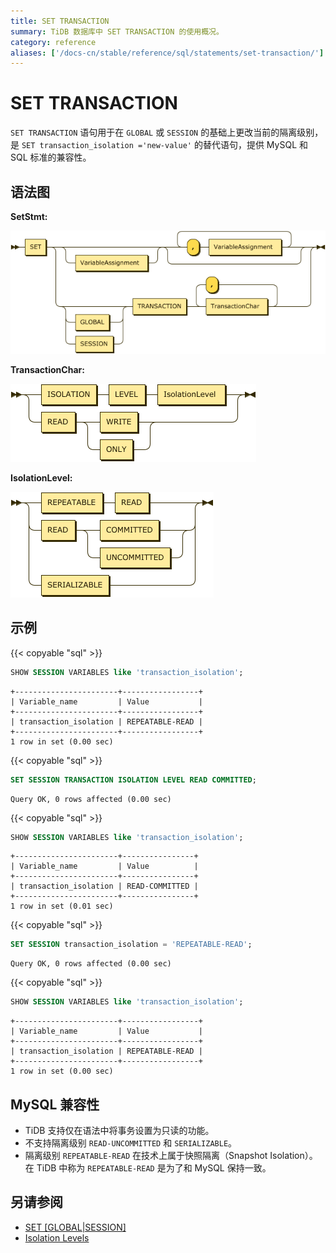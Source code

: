 ```yaml
---
title: SET TRANSACTION
summary: TiDB 数据库中 SET TRANSACTION 的使用概况。
category: reference
aliases: ['/docs-cn/stable/reference/sql/statements/set-transaction/']
---
```


# SET TRANSACTION

`SET TRANSACTION` 语句用于在 `GLOBAL` 或 `SESSION` 的基础上更改当前的隔离级别，是 `SET transaction_isolation ='new-value'` 的替代语句，提供 MySQL 和 SQL 标准的兼容性。

## 语法图

**SetStmt:**

![SetStmt](/media/sqlgram/SetStmt.png)

**TransactionChar:**

![TransactionChar](/media/sqlgram/TransactionChar.png)

**IsolationLevel:**

![IsolationLevel](/media/sqlgram/IsolationLevel.png)

## 示例

{{< copyable "sql" >}}

```sql
SHOW SESSION VARIABLES like 'transaction_isolation';
```

```
+-----------------------+-----------------+
| Variable_name         | Value           |
+-----------------------+-----------------+
| transaction_isolation | REPEATABLE-READ |
+-----------------------+-----------------+
1 row in set (0.00 sec)
```

{{< copyable "sql" >}}

```sql
SET SESSION TRANSACTION ISOLATION LEVEL READ COMMITTED;
```

```
Query OK, 0 rows affected (0.00 sec)
```

{{< copyable "sql" >}}

```sql
SHOW SESSION VARIABLES like 'transaction_isolation';
```

```
+-----------------------+----------------+
| Variable_name         | Value          |
+-----------------------+----------------+
| transaction_isolation | READ-COMMITTED |
+-----------------------+----------------+
1 row in set (0.01 sec)
```

{{< copyable "sql" >}}

```sql
SET SESSION transaction_isolation = 'REPEATABLE-READ';
```

```
Query OK, 0 rows affected (0.00 sec)
```

{{< copyable "sql" >}}

```sql
SHOW SESSION VARIABLES like 'transaction_isolation';
```

```
+-----------------------+-----------------+
| Variable_name         | Value           |
+-----------------------+-----------------+
| transaction_isolation | REPEATABLE-READ |
+-----------------------+-----------------+
1 row in set (0.00 sec)
```

## MySQL 兼容性

* TiDB 支持仅在语法中将事务设置为只读的功能。
* 不支持隔离级别 `READ-UNCOMMITTED` 和 `SERIALIZABLE`。
* 隔离级别 `REPEATABLE-READ` 在技术上属于快照隔离（Snapshot Isolation）。在 TiDB 中称为 `REPEATABLE-READ` 是为了和 MySQL 保持一致。

## 另请参阅

* [SET \[GLOBAL|SESSION\] <variable>](/sql-statements/sql-statement-set-variable.md)
* [Isolation Levels](/transaction-isolation-levels.md)
